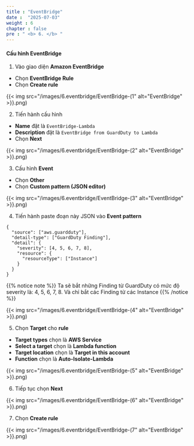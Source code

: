 ```yaml
---
title : "EventBridge"
date :  "2025-07-03" 
weight : 6 
chapter : false
pre : " <b> 6. </b> "
---
```


#### Cấu hình EventBridge
1. Vào giao diện **Amazon EventBridge**
- Chọn **EventBridge Rule**
- Chọn **Create rule**

{{< img src="/images/6.eventbridge/EventBridge-(1" alt="EventBridge" >}}.png)

2. Tiến hành cấu hình
- **Name** đặt là `EventBridge-Lambda`
- **Description** đặt là `EventBridge from GuardDuty to Lambda`
- Chọn **Next**

{{< img src="/images/6.eventbridge/EventBridge-(2" alt="EventBridge" >}}.png)

3. Cấu hình **Event**
- Chọn **Other**
- Chọn **Custom pattern (JSON editor)**

{{< img src="/images/6.eventbridge/EventBridge-(3" alt="EventBridge" >}}.png)

4. Tiến hành paste đoạn này JSON vào **Event pattern**
```
{
  "source": ["aws.guardduty"],
  "detail-type": ["GuardDuty Finding"],
  "detail": {
    "severity": [4, 5, 6, 7, 8],
    "resource": {
      "resourceType": ["Instance"]
    }
  }
}
```
{{% notice note %}}
Ta sẽ bắt những Finding từ GuardDuty có mức độ severity là: 4, 5, 6, 7, 8. Và chỉ bắt các Finding từ các Instance
{{% /notice %}}

{{< img src="/images/6.eventbridge/EventBridge-(4" alt="EventBridge" >}}.png)

5. Chọn **Target** cho **rule**
- **Target types** chọn là **AWS Service**
- **Select a target** chọn là **Lambda function**
- **Target location** chọn là **Target in this account**
- **Function** chọn là **Auto-Isolate-Lambda**

{{< img src="/images/6.eventbridge/EventBridge-(5" alt="EventBridge" >}}.png)

6. Tiếp tục chọn **Next**

{{< img src="/images/6.eventbridge/EventBridge-(6" alt="EventBridge" >}}.png)

7. Chọn **Create rule**

{{< img src="/images/6.eventbridge/EventBridge-(7" alt="EventBridge" >}}.png)